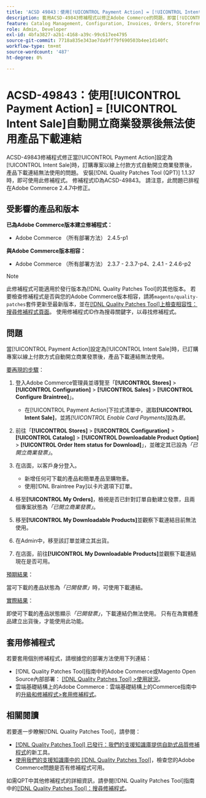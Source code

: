 ```yaml
---
title: 'ACSD 49843：使用[!UICONTROL Payment Action] = [!UICONTROL Intent Sale]自動開立發票後無法使用產品下載連結'
description: 套用ACSD-49843修補程式以修正Adobe Commerce的問題，即當[!UICONTROL Payment Action]設定為[!UICONTROL Intent Sale]時，訂購專案以線上付款方式自動開立商業發票後，無法取得產品下載連結。
feature: Catalog Management, Configuration, Invoices, Orders, Storefront
role: Admin, Developer
exl-id: 4bfa3827-a2b1-4168-a39c-99c617ee4795
source-git-commit: 7718a835e343ae7da9ff79f690503b4ee1d140fc
workflow-type: tm+mt
source-wordcount: '487'
ht-degree: 0%

---
```


# ACSD-49843：使用[!UICONTROL Payment Action] = [!UICONTROL Intent Sale]自動開立商業發票後無法使用產品下載連結

ACSD-49843修補程式修正當[!UICONTROL Payment Action]設定為[!UICONTROL Intent Sale]時，訂購專案以線上付款方式自動開立商業發票後，產品下載連結無法使用的問題。 安裝[!DNL Quality Patches Tool (QPT)] 1.1.37時，即可使用此修補程式。 修補程式ID為ACSD-49843。 請注意，此問題已排程在Adobe Commerce 2.4.7中修正。

## 受影響的產品和版本

**已為Adobe Commerce版本建立修補程式：**

* Adobe Commerce （所有部署方法） 2.4.5-p1

**與Adobe Commerce版本相容：**

* Adobe Commerce （所有部署方法） 2.3.7 - 2.3.7-p4、2.4.1 - 2.4.6-p2

>[!NOTE]
>
>此修補程式可能適用於發行版本為[!DNL Quality Patches Tool]的其他版本。 若要檢查修補程式是否與您的Adobe Commerce版本相容，請將`magento/quality-patches`套件更新至最新版本，並在[[!DNL Quality Patches Tool]上檢查相容性：搜尋修補程式頁面](https://experienceleague.adobe.com/tools/commerce-quality-patches/index.html)。 使用修補程式ID作為搜尋關鍵字，以尋找修補程式。

## 問題

當[!UICONTROL Payment Action]設定為[!UICONTROL Intent Sale]時，已訂購專案以線上付款方式自動開立商業發票後，產品下載連結無法使用。

<u>要再現的步驟</u>：

1. 登入Adobe Commerce管理員並導覽至「**[!UICONTROL Stores]** > **[!UICONTROL Configuration]** > **[!UICONTROL Sales]** > **[!UICONTROL Configure Braintree]**」。

   * 在[!UICONTROL Payment Action]下拉式清單中，選取&#x200B;**[!UICONTROL Intent Sale]**，並將&#x200B;*[!UICONTROL Enable Card Payments]*&#x200B;設為&#x200B;*是*。

1. 前往「**[!UICONTROL Stores]** > **[!UICONTROL Configuration]** > **[!UICONTROL Catalog]** > **[!UICONTROL Downloadable Product Option]** > **[!UICONTROL Order Item status for Download]**」，並確定其已設為&#x200B;*「已開立商業發票」*。
1. 在店面，以客戶身分登入。

   * 新增任何可下載的產品和簡單產品至購物車。
   * 使用[!DNL Braintree Pay]以卡片選項下訂單。

1. 移至&#x200B;**[!UICONTROL My Orders]**，檢視是否已針對訂單自動建立發票，且兩個專案狀態為&#x200B;*「已開立商業發票」*。
1. 移至&#x200B;**[!UICONTROL My Downloadable Products]**&#x200B;並觀察下載連結目前無法使用。
1. 在Admin中，移至該訂單並建立其出貨。
1. 在店面，前往&#x200B;**[!UICONTROL My Downloadable Products]**&#x200B;並觀察下載連結現在是否可用。

<u>預期結果</u>：

當可下載的產品狀態為&#x200B;*「已開發票」*&#x200B;時，可使用下載連結。

<u>實際結果</u>：

即使可下載的產品狀態顯示&#x200B;*「已開發票」*，下載連結仍無法使用。 只有在為實體產品建立出貨後，才能使用此功能。

## 套用修補程式

若要套用個別修補程式，請根據您的部署方法使用下列連結：

* [!DNL Quality Patches Tool]指南中的Adobe Commerce或Magento Open Source內部部署： [[!DNL Quality Patches Tool] >使用狀況](https://experienceleague.adobe.com/docs/commerce-operations/tools/quality-patches-tool/usage.html)。
* 雲端基礎結構上的Adobe Commerce：雲端基礎結構上的Commerce指南中的[升級和修補程式>套用修補程式](https://experienceleague.adobe.com/docs/commerce-cloud-service/user-guide/develop/upgrade/apply-patches.html)。

## 相關閱讀

若要進一步瞭解[!DNL Quality Patches Tool]，請參閱：

* [[!DNL Quality Patches Tool] 已發行：我們的支援知識庫提供自助式品質修補程式](/help/announcements/adobe-commerce-announcements/magento-quality-patches-released-new-tool-to-self-serve-quality-patches.md)的新工具。
* [使用我們的支援知識庫中的 [!DNL Quality Patches Tool]](/help/support-tools/patches-available-in-qpt-tool/check-patch-for-magento-issue-with-magento-quality-patches.md)，檢查您的Adobe Commerce問題是否有修補程式可用。

如需QPT中其他修補程式的詳細資訊，請參閱[!DNL Quality Patches Tool]指南中的[[!DNL Quality Patches Tool]：搜尋修補程式](https://experienceleague.adobe.com/tools/commerce-quality-patches/index.html)。
